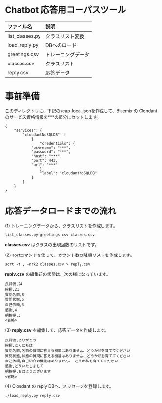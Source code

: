# Chatbot 応答用コーパスツール

| ファイル名       | 説明               |
|:-----------------|:-------------------|
| list_classes.py  | クラスリスト変換   |
| load_reply.py    | DBへのロード       |
| greetings.csv    | トレーニングデータ |
| classes.csv      | クラスリスト       |
| reply.csv        | 応答データ         |


# 事前準備

このディレクトリに、下記のvcap-local.jsonを作成して、Bluemix の Clondant のサービス資格情報を***の部分にセットします。

~~~
{
    "services": {
        "cloudantNoSQLDB": [
            {
                "credentials": {
		    "username": "***",
		    "password": "***",
		    "host": "***",
		    "port": 443,
		    "url": "***"
                },
                "label": "cloudantNoSQLDB"
            }
        ]
    }
}
~~~



# 応答データロードまでの流れ

(1) トレーニングデータから、クラスリストを作成します。

~~~
list_classes.py greetings.csv classes.csv
~~~
**classes.csv** はクラスの出現回数のリストです。

(2) sortコマンドを使って、カウント数の降順リストを作成します。

~~~
sort -t , -nrk2 classes.csv > reply.csv
~~~
**reply.csv** の編集前の状態は、次の様になっています。

~~~
良評価,24
挨拶,21
質問名前,8
質問状態,5
自己依頼,3
感謝,4
朝挨拶,3
<省略>
~~~


(3) **reply.csv** を編集して、応答データを作成します。

~~~
良評価,ありがとう
挨拶,こんにちは
質問名前,名前の質問に答える機能はありません、どうか私を育ててください
質問状態,状態の質問に答える機能はありません、どうか私を育ててください
自己依頼,自己紹介の機能はありません、 どうか私を育ててください
感謝,どういたしまして
朝挨拶,おはようございます
<省略>
~~~


(4) Cloudant の reply DBへ、メッセージを登録します。

~~~
./load_reply.py reply.csv
~~~

